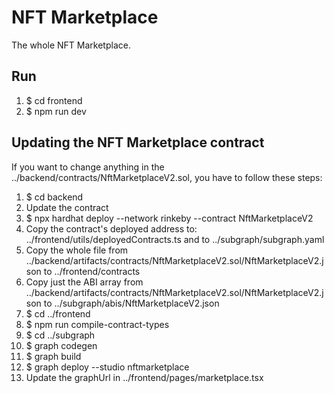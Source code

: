 # NFT Marketplace

The whole NFT Marketplace.

## Run

1. $ cd frontend
2. $ npm run dev

## Updating the NFT Marketplace contract

If you want to change anything in the ../backend/contracts/NftMarketplaceV2.sol, you have to follow these steps:

1. $ cd backend
2. Update the contract
3. $ npx hardhat deploy --network rinkeby --contract NftMarketplaceV2
4. Copy the contract's deployed address to: ../frontend/utils/deployedContracts.ts and to ../subgraph/subgraph.yaml
5. Copy the whole file from ../backend/artifacts/contracts/NftMarketplaceV2.sol/NftMarketplaceV2.json to ../frontend/contracts
6. Copy just the ABI array from ../backend/artifacts/contracts/NftMarketplaceV2.sol/NftMarketplaceV2.json to ../subgraph/abis/NftMarketplaceV2.json
7. $ cd ../frontend
8. $ npm run compile-contract-types
9. $ cd ../subgraph
10. $ graph codegen
11. $ graph build
12. $ graph deploy --studio nftmarketplace
13. Update the graphUrl in ../frontend/pages/marketplace.tsx
